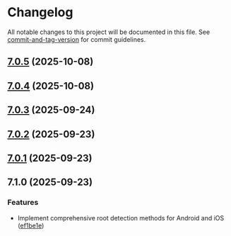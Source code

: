 # Changelog

All notable changes to this project will be documented in this file. See [commit-and-tag-version](https://github.com/absolute-version/commit-and-tag-version) for commit guidelines.

## [7.0.5](https://github.com/Cap-go/capacitor-is-root/compare/7.0.4...7.0.5) (2025-10-08)

## [7.0.4](https://github.com/Cap-go/capacitor-is-root/compare/7.0.3...7.0.4) (2025-10-08)

## [7.0.3](https://github.com/Cap-go/capacitor-is-root/compare/7.0.2...7.0.3) (2025-09-24)

## [7.0.2](https://github.com/Cap-go/capacitor-is-root/compare/7.0.1...7.0.2) (2025-09-23)

## [7.0.1](https://github.com/Cap-go/capacitor-is-root/compare/7.1.0...7.0.1) (2025-09-23)

## 7.1.0 (2025-09-23)


### Features

* Implement comprehensive root detection methods for Android and iOS ([ef1be1e](https://github.com/Cap-go/capacitor-is-root/commit/ef1be1e95ea777ec3ef0b625a52158b813ddd507))
